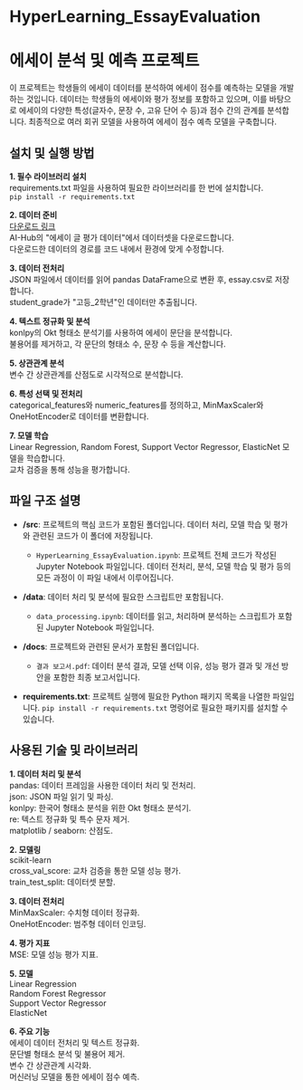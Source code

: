 # HyperLearning_EssayEvaluation
# 에세이 분석 및 예측 프로젝트

이 프로젝트는 학생들의 에세이 데이터를 분석하여 에세이 점수를 예측하는 모델을 개발하는 것입니다. 데이터는 학생들의 에세이와 평가 정보를 포함하고 있으며, 이를 바탕으로 에세이의 다양한 특성(글자수, 문장 수, 고유 단어 수 등)과 점수 간의 관계를 분석합니다. 최종적으로 여러 회귀 모델을 사용하여 에세이 점수 예측 모델을 구축합니다.

## 설치 및 실행 방법
**1. 필수 라이브러리 설치**  
requirements.txt 파일을 사용하여 필요한 라이브러리를 한 번에 설치합니다.  
`pip install -r requirements.txt`  

**2. 데이터 준비**  
[다운로드 링크
](https://www.aihub.or.kr/aihubdata/data/view.do?currMenu=115&topMenu=100&dataSetSn=545)  
AI-Hub의 "에세이 글 평가 데이터"에서 데이터셋을 다운로드합니다.  
다운로드한 데이터의 경로를 코드 내에서 환경에 맞게 수정합니다.

**3. 데이터 전처리**  
JSON 파일에서 데이터를 읽어 pandas DataFrame으로 변환 후, essay.csv로 저장합니다.  
student_grade가 "고등_2학년"인 데이터만 추출됩니다.  

**4. 텍스트 정규화 및 분석**  
konlpy의 Okt 형태소 분석기를 사용하여 에세이 문단을 분석합니다.  
불용어를 제거하고, 각 문단의 형태소 수, 문장 수 등을 계산합니다.  

**5. 상관관계 분석**  
변수 간 상관관계를 산점도로 시각적으로 분석합니다.  

**6. 특성 선택 및 전처리**  
categorical_features와 numeric_features를 정의하고, MinMaxScaler와 OneHotEncoder로 데이터를 변환합니다.  

**7. 모델 학습**  
Linear Regression, Random Forest, Support Vector Regressor, ElasticNet 모델을 학습합니다.  
교차 검증을 통해 성능을 평가합니다.

## 파일 구조 설명
- **/src**: 프로젝트의 핵심 코드가 포함된 폴더입니다. 데이터 처리, 모델 학습 및 평가와 관련된 코드가 이 폴더에 저장됩니다.
  - `HyperLearning_EssayEvaluation.ipynb`: 프로젝트 전체 코드가 작성된 Jupyter Notebook 파일입니다. 데이터 전처리, 분석, 모델 학습 및 평가 등의 모든 과정이 이 파일 내에서 이루어집니다.

- **/data**: 데이터 처리 및 분석에 필요한 스크립트만 포함됩니다.
  - `data_processing.ipynb`: 데이터를 읽고, 처리하며 분석하는 스크립트가 포함된 Jupyter Notebook 파일입니다.
 
- **/docs**: 프로젝트와 관련된 문서가 포함된 폴더입니다.
  - `결과 보고서.pdf`: 데이터 분석 결과, 모델 선택 이유, 성능 평가 결과 및 개선 방안을 포함한 최종 보고서입니다.

- **requirements.txt**: 프로젝트 실행에 필요한 Python 패키지 목록을 나열한 파일입니다. `pip install -r requirements.txt` 명령어로 필요한 패키지를 설치할 수 있습니다.

## 사용된 기술 및 라이브러리
**1. 데이터 처리 및 분석**  
pandas: 데이터 프레임을 사용한 데이터 처리 및 전처리.  
json: JSON 파일 읽기 및 파싱.  
konlpy: 한국어 형태소 분석을 위한 Okt 형태소 분석기.  
re: 텍스트 정규화 및 특수 문자 제거.  
matplotlib / seaborn: 산점도.  

**2. 모델링**  
scikit-learn  
cross_val_score: 교차 검증을 통한 모델 성능 평가.  
train_test_split: 데이터셋 분할.  

**3. 데이터 전처리**  
MinMaxScaler: 수치형 데이터 정규화.  
OneHotEncoder: 범주형 데이터 인코딩.  

**4. 평가 지표**  
MSE: 모델 성능 평가 지표.  

**5. 모델**  
Linear Regression  
Random Forest Regressor  
Support Vector Regressor  
ElasticNet  

**6. 주요 기능**  
에세이 데이터 전처리 및 텍스트 정규화.  
문단별 형태소 분석 및 불용어 제거.  
변수 간 상관관계 시각화.  
머신러닝 모델을 통한 에세이 점수 예측.
